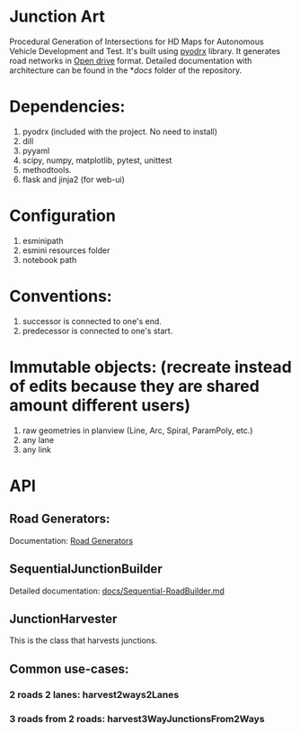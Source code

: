 # Junction Art
Procedural Generation of Intersections for HD Maps for Autonomous Vehicle Development and Test. It's built using [pyodrx](https://github.com/pyoscx/pyodrx) library. It generates road networks in [Open drive](https://www.asam.net/standards/detail/opendrive/) format. Detailed documentation with architecture can be found in the **docs* folder of the repository.

# Dependencies:

1. pyodrx (included with the project. No need to install)
2. dill
3. pyyaml
4. scipy, numpy, matplotlib, pytest, unittest
5. methodtools.
6. flask and jinja2 (for web-ui)

# Configuration

1. esminipath
2. esmini resources folder
3. notebook path


# Conventions:

1. successor is connected to one's end.
2. predecessor is connected to one's start.


# Immutable objects: (recreate instead of edits because they are shared amount different users)
1. raw geometries in planview (Line, Arc, Spiral, ParamPoly, etc.)
2. any lane
3. any link

# API

## Road Generators:
Documentation: [Road Generators](https://github.com/AugmentedDesignLab/junction-art/wiki/Road-Generators)

## SequentialJunctionBuilder

Detailed documentation: [docs/Sequential-RoadBuilder.md](docs/Sequential-RoadBuilder.md)

## JunctionHarvester
This is the class that harvests junctions. 

## Common use-cases:

### 2 roads 2 lanes: harvest2ways2Lanes

### 3 roads from 2 roads: harvest3WayJunctionsFrom2Ways





